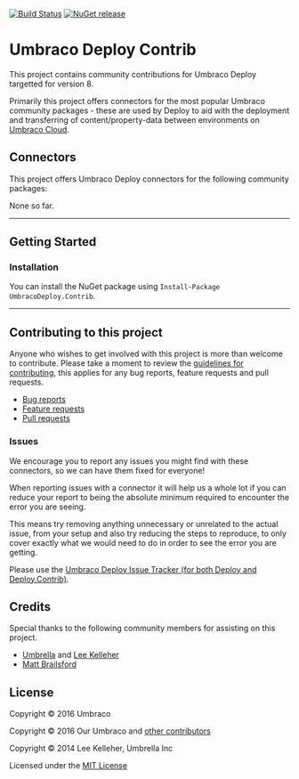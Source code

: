 [![Build Status](https://dev.azure.com/umbraco/Umbraco%20Deploy%20Contrib/_apis/build/status/Umbraco%20Deploy%20Contrib%20v3%20-%20Release?branchName=master-v3)](https://dev.azure.com/umbraco/Umbraco%20Deploy%20Contrib/_build/latest?definitionId=185&branchName=master-v3) [![NuGet release](https://img.shields.io/nuget/v/UmbracoDeploy.Contrib.svg)](https://www.nuget.org/packages/UmbracoDeploy.Contrib)

# Umbraco Deploy Contrib

This project contains community contributions for Umbraco Deploy targetted for version 8.

Primarily this project offers connectors for the most popular Umbraco community packages - these are used by Deploy to aid with the deployment and transferring of content/property-data between environments on [Umbraco Cloud](https://umbraco.com/cloud).


## Connectors

This project offers Umbraco Deploy connectors for the following community packages:

None so far.

---

## Getting Started

### Installation

You can install the NuGet package using `Install-Package UmbracoDeploy.Contrib`.

---
## Contributing to this project

Anyone who wishes to get involved with this project is more than welcome to contribute. Please take a moment to review the [guidelines for contributing](CONTRIBUTING.md), this applies for any bug reports, feature requests and pull requests.

* [Bug reports](CONTRIBUTING.md#bugs)
* [Feature requests](CONTRIBUTING.md#features)
* [Pull requests](CONTRIBUTING.md#pull-requests)


### Issues

We encourage you to report any issues you might find with these connectors, so we can have them fixed for everyone!

When reporting issues with a connector it will help us a whole lot if you can reduce your report to being the absolute minimum required to encounter the error you are seeing.

This means try removing anything unnecessary or unrelated to the actual issue, from your setup and also try reducing the steps to reproduce, to only cover exactly what we would need to do in order to see the error you are getting.

Please use the [Umbraco Deploy Issue Tracker (for both Deploy and Deploy.Contrib)](https://github.com/umbraco/Umbraco.Deploy.Issues/issues).

## Credits

Special thanks to the following community members for assisting on this project.

* [Umbrella](https://github.com/UmbrellaInc) and [Lee Kelleher](https://github.com/leekelleher)
* [Matt Brailsford](https://github.com/mattbrailsford)

## License

Copyright &copy; 2016 Umbraco

Copyright &copy; 2016 Our Umbraco and [other contributors](https://github.com/umbraco/Umbraco.Deploy.Contrib/graphs/contributors)

Copyright &copy; 2014 Lee Kelleher, Umbrella Inc

Licensed under the [MIT License](LICENSE.md)
